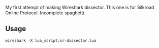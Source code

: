 My first attempt of making Wireshark dissector. This one is for Silkroad Online Protocol. Incomplete spaghetti.

## Usage
```
wireshark -X lua_script:sr-dissector.lua
```
